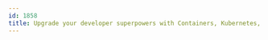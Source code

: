 ```yaml
---
id: 1858
title: Upgrade your developer superpowers with Containers, Kubernetes, and OpenShift
---
```

